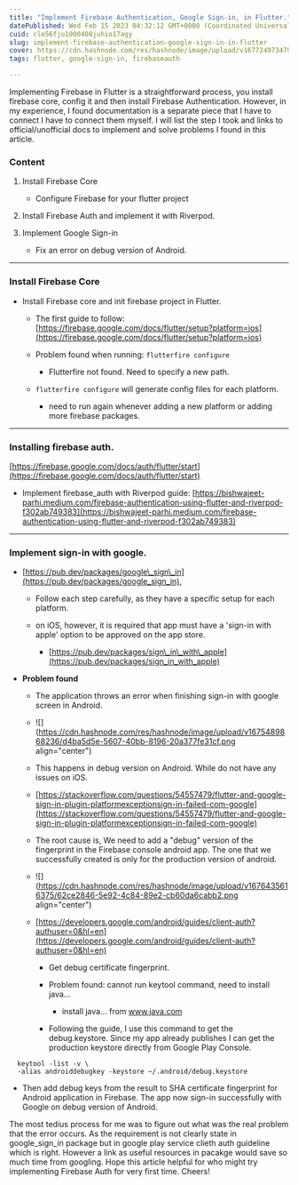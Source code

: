 ```yaml
---
title: "Implement Firebase Authentication, Google Sign-in, in Flutter."
datePublished: Wed Feb 15 2023 04:32:12 GMT+0000 (Coordinated Universal Time)
cuid: cle56fju1000408juhio17agy
slug: implement-firebase-authentication-google-sign-in-in-flutter
cover: https://cdn.hashnode.com/res/hashnode/image/upload/v1677249734793/f2bb3825-c96f-45ad-b492-985e980854d7.png
tags: flutter, google-sign-in, firebaseauth

---
```


Implementing Firebase in Flutter is a straightforward process, you install firebase core, config it and then install Firebase Authentication. However, in my experience, I found documentation is a separate piece that I have to connect I have to connect them myself. I will list the step I took and links to official/unofficial docs to implement and solve problems I found in this article.

### Content

1. Install Firebase Core
    
    * Configure Firebase for your flutter project
        
2. Install Firebase Auth and implement it with Riverpod.
    
3. Implement Google Sign-in
    
    * Fix an error on debug version of Android.
        

---

### Install Firebase Core

* Install Firebase core and init firebase project in Flutter.
    
    * The first guide to follow: [https://firebase.google.com/docs/flutter/setup?platform=ios](https://firebase.google.com/docs/flutter/setup?platform=ios)
        
    * Problem found when running: `flutterfire configure`
        
        * Flutterfire not found. Need to specify a new path.
            
    * `flutterfire configure` will generate config files for each platform.
        
        * need to run again whenever adding a new platform or adding more firebase packages.
            

---

### Installing firebase auth.

[https://firebase.google.com/docs/auth/flutter/start](https://firebase.google.com/docs/auth/flutter/start)

* Implement firebase\_auth with Riverpod guide: [https://bishwajeet-parhi.medium.com/firebase-authentication-using-flutter-and-riverpod-f302ab749383](https://bishwajeet-parhi.medium.com/firebase-authentication-using-flutter-and-riverpod-f302ab749383)
    

---

### Implement sign-in with google.

* [https://pub.dev/packages/google\_sign\_in](https://pub.dev/packages/google_sign_in),
    
    * Follow each step carefully, as they have a specific setup for each platform.
        
    * on iOS, however, it is required that app must have a 'sign-in with apple' option to be approved on the app store.
        
        * [https://pub.dev/packages/sign\_in\_with\_apple](https://pub.dev/packages/sign_in_with_apple)
            
* **Problem found**
    
    * The application throws an error when finishing sign-in with google screen in Android.
        
    * ![](https://cdn.hashnode.com/res/hashnode/image/upload/v1675489868236/d4ba5d5e-5607-40bb-8196-20a377fe31cf.png align="center")
        
    * This happens in debug version on Android. While do not have any issues on iOS.
        
    * [https://stackoverflow.com/questions/54557479/flutter-and-google-sign-in-plugin-platformexceptionsign-in-failed-com-google](https://stackoverflow.com/questions/54557479/flutter-and-google-sign-in-plugin-platformexceptionsign-in-failed-com-google)
        
    * The root cause is, We need to add a "debug" version of the fingerprint in the Firebase console android app. The one that we successfully created is only for the production version of android.
        
    * ![](https://cdn.hashnode.com/res/hashnode/image/upload/v1676435616375/62ce2846-5e92-4c84-89e2-cb60da6cabb2.png align="center")
        
    * [https://developers.google.com/android/guides/client-auth?authuser=0&hl=en](https://developers.google.com/android/guides/client-auth?authuser=0&hl=en)
        
        * Get debug certificate fingerprint.
            
        * Problem found: cannot run keytool command, need to install java...
            
            * install java... from www.java.com
                
        * Following the guide, I use this command to get the debug.keystore. Since my app already publishes I can get the production keystore directly from Google Play Console.
            

```plaintext
  keytool -list -v \
  -alias androiddebugkey -keystore ~/.android/debug.keystore
```

* Then add debug keys from the result to SHA certificate fingerprint for Android application in Firebase. The app now sign-in successfully with Google on debug version of Android.
    

The most tedius process for me was to figure out what was the real problem that the error occurs. As the requirement is not clearly state in google\_sign\_in package but in google play service clieth auth guideline which is right. However a link as useful resources in pacakge would save so much time from googling. Hope this article helpful for who might try implementing Firebase Auth for very first time. Cheers!